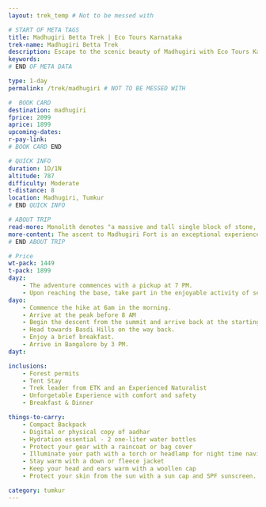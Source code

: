 ```yaml
---
layout: trek_temp # Not to be messed with

# START OF META TAGS
title: Madhugiri Betta Trek | Eco Tours Karnataka
trek-name: Madhugiri Betta Trek
description: Escape to the scenic beauty of Madhugiri with Eco Tours Karnataka. This trek is the perfect way to experience the thrill of adventure and the tranquility of nature. Book now for an unforgettable experience!
keywords: 
# END OF META DATA

type: 1-day
permalink: /trek/madhugiri # NOT TO BE MESSED WITH

#  BOOK CARD
destination: madhugiri
fprice: 2099
aprice: 1899
upcoming-dates:
r-pay-link: 
# BOOK CARD END

# QUICK INFO
duration: 1D/1N
altitude: 787
difficulty: Moderate
t-distance: 8
location: Madhugiri, Tumkur
# END QUICK INFO

# ABOUT TRIP
read-more: Monolith denotes "a massive and tall single block of stone, often carved or erected as a pillar or monument." The fact that Madhugiri Hill, situated in the Tumkur district of Karnataka and approximately 100 kilometers away from Bangalore, is the second-largest monolith in Asia after Savandurga, makes it evident that this trek is no ordinary feat.
more-content: The ascent to Madhugiri Fort is an exceptional experience due to various factors, such as the demanding climb to the summit and the intricate architectural design of the ancient fort visible throughout the trail. Madhugiri was named after the beehive colonies that once resided at the fortress's peak in ancient times. The fort was initially built in 1678 by Raja Heera Gowda of the Ganga Dynasty, and subsequent enhancements were made by Hyder Ali, the de facto Sultan of Mysore at the time. Featuring impressive bastions, gateways, and strategically located water tanks, the Madhugiri Fort exemplifies the warfare techniques employed during those periods.
# END ABOUT TRIP

# Price
wt-pack: 1449
t-pack: 1899
dayz:
    - The adventure commences with a pickup at 7 PM.
    - Upon reaching the base, take part in the enjoyable activity of setting up tents and then retire for the night in your tents.
dayo: 
    - Commence the hike at 6am in the morning.
    - Arrive at the peak before 8 AM
    - Begin the descent from the summit and arrive back at the starting point by 10 AM.
    - Head towards Basdi Hills on the way back.
    - Enjoy a brief breakfast.
    - Arrive in Bangalore by 3 PM.
dayt: 

inclusions:
    - Forest permits
    - Tent Stay
    - Trek leader from ETK and an Experienced Naturalist
    - Unforgetable Experience with comfort and safety
    - Breakfast & Dinner

things-to-carry: 
    - Compact Backpack
    - Digital or physical copy of aadhar
    - Hydration essential - 2 one-liter water bottles
    - Protect your gear with a raincoat or bag cover
    - Illuminate your path with a torch or headlamp for night time navigation
    - Stay warm with a down or fleece jacket
    - Keep your head and ears warm with a woollen cap
    - Protect your skin from the sun with a sun cap and SPF sunscreen.

category: tumkur
---
```

